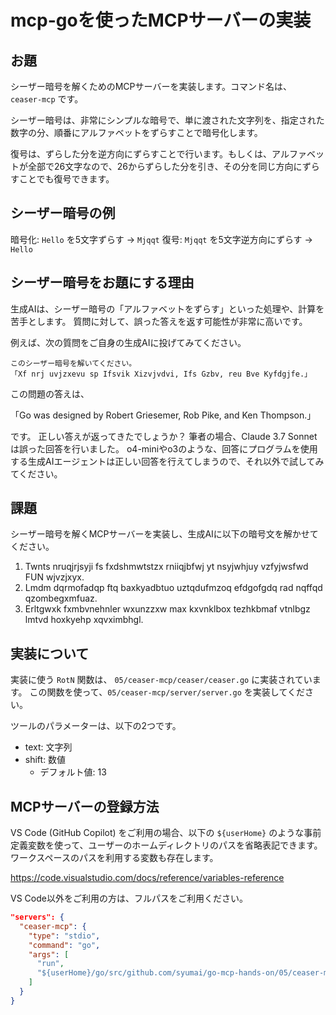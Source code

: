 # mcp-goを使ったMCPサーバーの実装

## お題

シーザー暗号を解くためのMCPサーバーを実装します。コマンド名は、 `ceaser-mcp` です。

シーザー暗号は、非常にシンプルな暗号で、単に渡された文字列を、指定された数字の分、順番にアルファベットをずらすことで暗号化します。

復号は、ずらした分を逆方向にずらすことで行います。もしくは、アルファベットが全部で26文字なので、26からずらした分を引き、その分を同じ方向にずらすことでも復号できます。

## シーザー暗号の例

暗号化: `Hello` を5文字ずらす -> `Mjqqt`
復号: `Mjqqt` を5文字逆方向にずらす -> `Hello`

## シーザー暗号をお題にする理由

生成AIは、シーザー暗号の「アルファベットをずらす」といった処理や、計算を苦手とします。
質問に対して、誤った答えを返す可能性が非常に高いです。

例えば、次の質問をご自身の生成AIに投げてみてください。

```
このシーザー暗号を解いてください。
「Xf nrj uvjzxevu sp Ifsvik Xizvjvdvi, Ifs Gzbv, reu Bve Kyfdgjfe.」
```

この問題の答えは、

「Go was designed by Robert Griesemer, Rob Pike, and Ken Thompson.」

です。
正しい答えが返ってきたでしょうか？
筆者の場合、Claude 3.7 Sonnetは誤った回答を行いました。
o4-miniやo3のような、回答にプログラムを使用する生成AIエージェントは正しい回答を行えてしまうので、それ以外で試してみてください。

## 課題

シーザー暗号を解くMCPサーバーを実装し、生成AIに以下の暗号文を解かせてください。

1. Twnts nruqjrjsyji fs fxdshmwtstzx rniiqjbfwj yt nsyjwhjuy vzfyjwsfwd FUN wjvzjxyx.
2. Lmdm dqrmofadqp ftq baxkyadbtuo uztqdufmzoq efdgofgdq rad nqffqd qzombegxmfuaz.
3. Erltgwxk fxmbvnehnler wxunzzxw max kxvnklbox tezhkbmaf vtnlbgz lmtvd hoxkyehp xqvximbhgl.

## 実装について

実装に使う `RotN` 関数は、 `05/ceaser-mcp/ceaser/ceaser.go` に実装されています。
この関数を使って、`05/ceaser-mcp/server/server.go` を実装してください。

ツールのパラメーターは、以下の2つです。

* text: 文字列
* shift: 数値
  - デフォルト値: 13

## MCPサーバーの登録方法

VS Code (GitHub Copilot) をご利用の場合、以下の `${userHome}` のような事前定義変数を使って、ユーザーのホームディレクトリのパスを省略表記できます。ワークスペースのパスを利用する変数も存在します。

https://code.visualstudio.com/docs/reference/variables-reference

VS Code以外をご利用の方は、フルパスをご利用ください。

```json
"servers": {
  "ceaser-mcp": {
    "type": "stdio",
    "command": "go",
    "args": [
      "run",
      "${userHome}/go/src/github.com/syumai/go-mcp-hands-on/05/ceaser-mcp"
    ]
  }
}
```